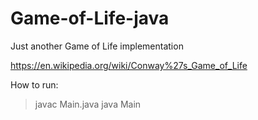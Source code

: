 # Game-of-Life-java
Just another Game of Life implementation

https://en.wikipedia.org/wiki/Conway%27s_Game_of_Life

How to run: 
> javac Main.java
> java Main
